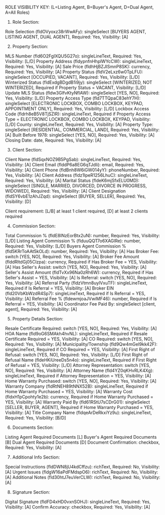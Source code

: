 ROLE VISIBILITY KEY: (L=Listing Agent, B=Buyer's Agent, D=Dual Agent, A=All Roles)

1. Role Section:

Role Selection (fldOVyoxz38rWwAFy): singleSelect [BUYERS AGENT, LISTING AGENT, DUAL AGENT], Required: Yes, Visibility: [A]

2. Property Section:

MLS Number (fld6O2FgIXQU5G27o): singleLineText, Required: Yes, Visibility: [L/D]
Property Address (fldypnfnHhplWYcCW): singleLineText, Required: Yes, Visibility: [A]
Sale Price (fldhHjBZJISmnP8SK): currency, Required: Yes, Visibility: [A]
Property Status (fldV2eLxz6w0TpLFU): singleSelect [OCCUPIED, VACANT], Required: Yes, Visibility: [L/D]
Winterized Status (fldExdgBDgdB1i9jy): singleSelect [WINTERIZED, NOT WINTERIZED], Required if Property Status = VACANT, Visibility: [L/D]
Update MLS Status (fldw3GlfvKtyNfIAW): singleSelect [YES, NO], Required: Yes, Visibility: [L/D]
Property Access Type (fld7TTQpaC83ehY7H): singleSelect [ELECTRONIC LOCKBOX, COMBO LOCKBOX, KEYPAD, APPOINTMENT ONLY], Required: Yes, Visibility: [L/D]
Lockbox Access Code (fldrh8eB5V8TjSZlR): singleLineText, Required if Property Access Type = ELECTRONIC LOCKBOX, COMBO LOCKBOX, KEYPAD, Visibility: [L/D]
County: singleLineText, Required: Yes, Visibility: [A]
Property Type: singleSelect [RESIDENTIAL, COMMERCIAL, LAND], Required: Yes, Visibility: [A]
Built Before 1978: singleSelect [YES, NO], Required: Yes, Visibility: [A]
Closing Date: date, Required: Yes, Visibility: [A]

3. Client Section:

Client Name (fldSqxNOZ9B5PgSab): singleLineText, Required: Yes, Visibility: [A]
Client Email (flddP6a8EG6qTJdIi): email, Required: Yes, Visibility: [A]
Client Phone (fldBnh8W6iGW014yY): phoneNumber, Required: Yes, Visibility: [A]
Client Address (fldz1IpeR1256LhuC): singleLineText, Required: Yes, Visibility: [A]
Marital Status (fldeK6mjSfxELU0MD): singleSelect [SINGLE, MARRIED, DIVORCED, DIVORCE IN PROGRESS, WIDOWED], Required: Yes, Visibility: [A]
Client Designation (fldSY6vbE1zAhJZqd): singleSelect [BUYER, SELLER], Required: Yes, Visibility: [D]

Client requirement: [L/B] at least 1 client required, [D] at least 2 clients required

4. Commission Section:

Total Commission % (fldE8INzEorBtx2uN): number, Required: Yes, Visibility: [L/D]
Listing Agent Commission % (flduuQQT7o6XAGlRe): number, Required: Yes, Visibility: [L/D]
Buyers Agent Commission % (fld5KRrToAAt5kOLd): number, Required: Yes, Visibility: [A]
Has Broker Fee: switch [YES, NO], Required: Yes, Visibility: [A]
Broker Fee Amount (flddRltdGj05Clzpa): currency, Required if Has Broker Fee = YES, Visibility: [A]
Has Seller's Assist: switch [YES, NO], Required: Yes, Visibility: [A]
Seller's Assist Amount (fldTvXx96Na0zRh6W): currency, Required if Has Seller's Assist = YES, Visibility: [A]
Is Referral: switch [YES, NO], Required: Yes, Visibility: [A]
Referral Party (fldzVtmn8uylVxuTF): singleLineText, Required if Is Referral = YES, Visibility: [A]
Broker EIN (fld20VbKbWzdR4Sp7): singleLineText, Required if Is Referral = YES, Visibility: [A]
Referral Fee % (fldewmjoaJVwiMF46): number, Required if Is Referral = YES, Visibility: [A]
Coordinator Fee Paid By: singleSelect [client, agent], Required: Yes, Visibility: [A]

5. Property Details Section:

Resale Certificate Required: switch [YES, NO], Required: Yes, Visibility: [A]
HOA Name (fld9oG6SMAkh4hvNL): singleLineText, Required if Resale Certificate Required = YES, Visibility: [A]
CO Required: switch [YES, NO], Required: Yes, Visibility: [A]
Municipality/Township (fld9Qw4mGeI9kk42F): singleLineText, Required if CO Required = YES, Visibility: [A]
First Right of Refusal: switch [YES, NO], Required: Yes, Visibility: [L/D]
First Right of Refusal Name (fldeHKiUreeDs5n4o): singleLineText, Required if First Right of Refusal = YES, Visibility: [L/D]
Attorney Representation: switch [YES, NO], Required: Yes, Visibility: [A]
Attorney Name (fld4YZ0qKHvRLK4Xg): singleLineText, Required if Attorney Representation = YES, Visibility: [A]
Home Warranty Purchased: switch [YES, NO], Required: Yes, Visibility: [A]
Warranty Company (fldRtNEH89tNNX52B): singleLineText, Required if Home Warranty Purchased = YES, Visibility: [A]
Warranty Cost (fldxH1pCpohty1e2b): currency, Required if Home Warranty Purchased = YES, Visibility: [A]
Warranty Paid By (fld61RStU7sCDrG01): singleSelect [SELLER, BUYER, AGENT], Required if Home Warranty Purchased = YES, Visibility: [A]
Title Company Name (fldqeArDeRkxiYz9u): singleLineText, Required: Yes, Visibility: [B/D]

6. Documents Section:

Listing Agent Required Documents [L]
Buyer's Agent Required Documents [B]
Dual Agent Required Documents [D]
Document Confirmation: checkbox, Required: Yes, Visibility: [A]

7. Additional Info Section:

Special Instructions (fldDWN8jU4kdCffzu): richText, Required: No, Visibility: [A]
Urgent Issues (fldgW16aPdFMdspO6): richText, Required: No, Visibility: [A]
Additional Notes (fld30htJ7euVerCLW): richText, Required: No, Visibility: [A]

8. Signature Section:

Digital Signature (fldFD4xHD0vxnSOHJ): singleLineText, Required: Yes, Visibility: [A]
Confirm Accuracy: checkbox, Required: Yes, Visibility: [A]
